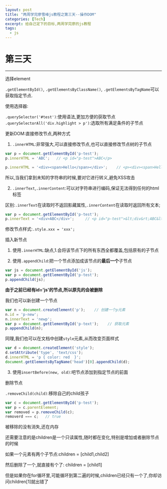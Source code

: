 ```yaml
---
layout: post
title: "两周学完廖雪峰js教程之第三天--操作DOM"
categories: [Tech]
excerpt: 给自己定下的目标,两周学完廖的js教程
tags:
  - js
---
```



# 第三天

------

选择element

`.getElementById()`, `.getElementsByClassName()`, `.getElementsByTagName`可以获取指定节点.

使用选择器:

`.querySelector('#test')`:使用语法,更加方便的获取节点
`.querySelectorAll('div.highlight > p')`:选取所有满足条件的子节点


更新DOM:直接修改节点,两种方式

1. `.innerHTML`:非常强大,可以直接修改节点,也可以直接修改节点树的子节点

```js
var p = document.getElementById('p-test');
p.innerHTML = 'ABC';   // <p id="p-test">ABC</p>

p.innerHTML = '<div><span>Hello</span></div>';    // <p><div><span>Hello</span></div></p>
```

所以,当我们拿到未知的字符串的时候,要对它进行转义,避免XSS攻击

2. `.innerText`,`.innerContent`:可以对字符串进行编码,保证无法得到任何的html标签

区别:`.innerText`在读取时不返回影藏属性,`.innerContent`在读取时返回所有文本;
```js
var p = document.getElementById('p-test');
p.innerText = '<div>ABC</div>';     // <p id="p-test">&lt;div&rt;ABC&lt;/div&rt;</p>
```


修改节点样式:`.style.xxx = 'xxx';`



插入新节点


1. 使用`.innerHTML`:缺点,1.会将该节点下的所有东西全都覆盖,包括原有的子节点

2. 使用`.appendChild`:把一个节点添加成该节点的**最后一个**子节点

```js
var js = document.getElementById('js');
var p = document.getElementById('p-test');
p.appendChild(js);
```

**由于之前已经有id='js'的节点,所以原先的会被删除**

我们也可以新创建一个节点

```js
var n = document.createElement('p');    // 创建一个p元素
n.id = 'p-new';
n.innerText = 'newp';
var p = document.getElementById('p-text');    // 获取元素
p.appendChild(n);
```

同理,我们也可以在文档中创建`style`元素,从而改变页面样式

```js
var d = document.createElement('style');
d.setAttribute('type', 'text/css');
d.innerHTML = 'p { color: red  }';
document.getElementsByTagName('head')[0].appendChild(d);
```


3. 使用`insertBefore(new, old)`:吧节点添加到指定节点的前面


删除节点


`.removeChild(child)`:移除自己的child孩子

```js
var c = document.getElementById('p-test');
var p = c.parentElement;
var removed = p.removeChild(c);
removerd === c;   // true
```

被移除的没有消失,还在内存


还需要注意的是children是一个只读属性,随时都在变化,特别是增加或者删除节点的时候

如果一个元素有两个子节点:children = [child1,child2]

然后删除了一个,就直接有个了: children = [child1]

但是如果你在for循环里,可能循环到第二遍的时候,children已经只有一个了,你却访问children[1]就出错了
